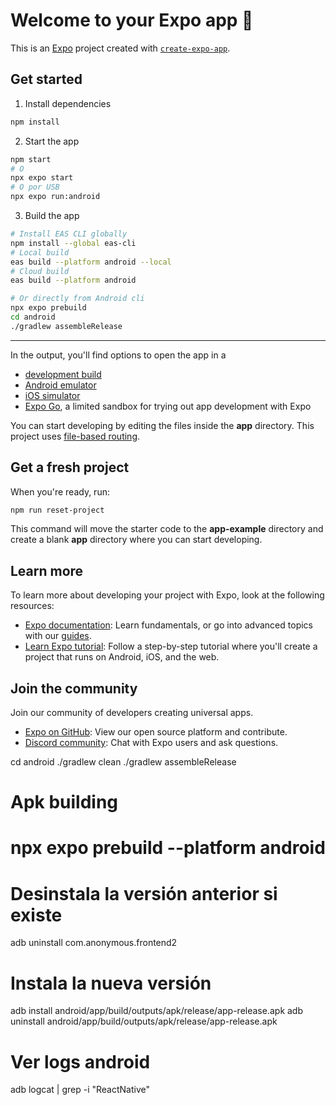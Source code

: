 # Welcome to your Expo app 👋

This is an [Expo](https://expo.dev) project created with [`create-expo-app`](https://www.npmjs.com/package/create-expo-app).

## Get started

1. Install dependencies

```bash
npm install
```

2. Start the app

```bash
npm start
# O
npx expo start
# O por USB
npx expo run:android
```

3. Build the app

```bash
# Install EAS CLI globally
npm install --global eas-cli
# Local build
eas build --platform android --local
# Cloud build
eas build --platform android

# Or directly from Android cli
npx expo prebuild
cd android
./gradlew assembleRelease
```

----

In the output, you'll find options to open the app in a

- [development build](https://docs.expo.dev/develop/development-builds/introduction/)
- [Android emulator](https://docs.expo.dev/workflow/android-studio-emulator/)
- [iOS simulator](https://docs.expo.dev/workflow/ios-simulator/)
- [Expo Go](https://expo.dev/go), a limited sandbox for trying out app development with Expo

You can start developing by editing the files inside the **app** directory. This project uses [file-based routing](https://docs.expo.dev/router/introduction).

## Get a fresh project

When you're ready, run:

```bash
npm run reset-project
```

This command will move the starter code to the **app-example** directory and create a blank **app** directory where you can start developing.

## Learn more

To learn more about developing your project with Expo, look at the following resources:

- [Expo documentation](https://docs.expo.dev/): Learn fundamentals, or go into advanced topics with our [guides](https://docs.expo.dev/guides).
- [Learn Expo tutorial](https://docs.expo.dev/tutorial/introduction/): Follow a step-by-step tutorial where you'll create a project that runs on Android, iOS, and the web.

## Join the community

Join our community of developers creating universal apps.

- [Expo on GitHub](https://github.com/expo/expo): View our open source platform and contribute.
- [Discord community](https://chat.expo.dev): Chat with Expo users and ask questions.

cd android
./gradlew clean
./gradlew assembleRelease

# Apk building 
# npx expo prebuild --platform android
# 

# Desinstala la versión anterior si existe
adb uninstall com.anonymous.frontend2

# Instala la nueva versión
adb install android/app/build/outputs/apk/release/app-release.apk
adb uninstall android/app/build/outputs/apk/release/app-release.apk
# Ver logs android
adb logcat | grep -i "ReactNative"